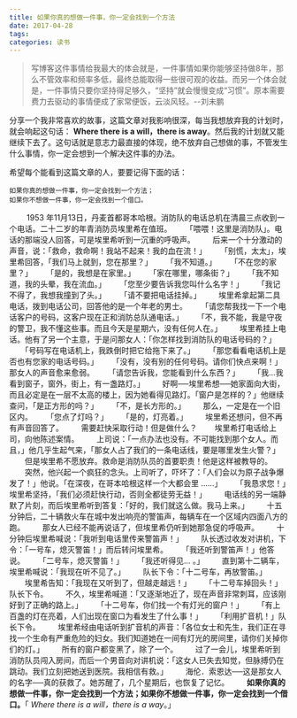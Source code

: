 ```yaml
---
title: 如果你真的想做一件事，你一定会找到一个方法
date: 2017-04-28
tags:
categories: 读书
---
```


> 写博客这件事情给我最大的体会就是，一件事情如果你能够坚持做8年，那么不管效率和频率多低，最终总能取得一些很可观的收益。而另一个体会就是，一件事情只要你坚持得足够久，“坚持”就会慢慢变成“习惯”。原本需要费力去驱动的事情便成了家常便饭，云淡风轻。--刘未鹏

<!-- more -->

分享一个我非常喜欢的故事，这篇文章对我影响很深，每当我想放弃我的计划时，就会响起这句话： **Where there is a will，there is away**。然后我的计划就又能继续下去了。这句话就是意志力最直接的体现，绝不放弃自己想做的事，不管发生什么事情，你一定会想到一个解决这件事的办法。

希望每个能看到这篇文章的人，要要记得下面的话：

```
如果你真的想做一件事，你一定会找到一个方法；
如果你不想做一件事，你一定会找到一个借口。
```

&nbsp;&nbsp;&nbsp;&nbsp;&nbsp;&nbsp;&nbsp;&nbsp;1953 年11月13日，丹麦首都哥本哈根。消防队的电话总机在清晨三点收到一个电话。二十二岁的年青消防员埃里希在值班。
　　「喂喂！这里是消防队」。电话的那端没人回答，可是埃里希听到一沉重的呼吸声。
　　后来一个十分激动的声音，说：「救命，救命啊！我站不起来！我的血在流！」
　　「别慌，太太」，埃里希回答，「我们马上就到，您在那里？」
　　「我不知道。」
　　「不在您的家里？」
　　「是的，我想是在家里。」
　　「家在哪里，哪条街？」
　　「我不知道，我的头晕，我在流血。」
　　「您至少要告诉我您叫什么名字！」
　　「我记不得了，我想我撞到了头。」
　　「请不要把电话挂掉。」
　　埃里希拿起第二具电话，拨到电话公司，回答他的是一个年老的男士。
　　「请您帮我找一下一个电话客户的号码，这客户现在正和消防总队通电话。」
　　「不，我不能，我是守夜的警卫，我不懂这些事。而且今天是星期六，没有任何人在。」
　　埃里希挂上电话。他有了另一个主意，于是问那女人：「你怎样找到消防队的电话号码的？」
　　「号码写在电话机上，我跌倒时把它给拖下来了。」
　　「那您看看电话机上是否也有您家的电话号码。」
　　「没有，没有别的任何号码。请你们快点来啊！」那女人的声音愈来愈弱。
　　「请您告诉我，您能看到什么东西？」
　　「我…我看到窗子，窗外，街上，有一盏路灯。」
　　好啊──埃里希想──她家面向大街，而且必定是在一层不太高的楼上，因为她看得见路灯。「窗户是怎样的？」他继续查问，「是正方形的吗？」
　　「不，是长方形的。」
　　那么，一定是在一个旧区内。
　　「您点了灯吗？」
　　「是的，灯亮着。」
　　埃里希还想问，但不再有声音回答了。
　　需要赶快采取行动！但是做什么？
　　埃里希打电话给上司，向他陈述案情。
　　上司说：「一点办法也没有。不可能找到那个女人。而且，」他几乎生起气来，「那女人占了我们的一条电话线，要是哪里发生火警？」
　　但是埃里希不愿放弃。救命是消防队员的首要职责！他是这样被教导的。
　　突然，他兴起一个疯狂的念头。上司听了，吓坏了：「人们会以为原子战争爆发了！」他说。「在深夜，在哥本哈根这样一个大都会里 ……」
　　「我恳求您！」埃里希坚持，「我们必须赶快行动，否则全都徒劳无益！」
　　电话线的另一端静默了片刻，而后埃里希听到答复：「好的，我们就这么做。我马上来。」
　　十五分钟后，二十辆救火车在城中发出响亮的警笛声，每辆车在一个区域内四面八方的跑。
　　那女人已经不能再说话了，但埃里希仍听到她那急促的呼吸声。
　　十分钟后埃里希喊说：「我听到电话里传来警笛声！」
　　队长透过收发对讲机，下令：「一号车，熄灭警笛！」而后转问埃里希。
　　「我还听到警笛声！」他答说。
　　「二号车，熄灭警笛！」
　　「我还听得见… 。」
　　直到第十二辆车，埃里希喊说：「我现在听不见了。」
　　队长下令：「十二号车，再放警笛。」
　　埃里希告知：「我现在又听到了，但越走越远！」
　　「十二号车掉回头！」队长下令。
　　不久，埃里希喊道：「又逐渐地近了，现在声音非常刺耳，应该刚好到了正确的路上。」
　　「十二号车，你们找一个有灯光的窗户！」
　　「有上百盏的灯在亮着，人们出现在窗口为看发生了什么事！」
　　「利用扩音机！」队长下令。
　　埃里希经由电话听到扩音机的声音：「各位女士和先生，我们正在寻找一个生命有严重危险的妇女。我们知道她在一间有灯光的房间里，请你们关掉你们的灯。」
　　所有的窗户都变黑了，除了一个。
　　过了一会儿，埃里希听到消防队员闯入房间，而后一个男音向对讲机说：「这女人已失去知觉，但脉搏仍在跳动。我们立刻把她送到医院。我相信有救。」
　　海伦．索恩达──这是那女人的名字──真的获救了。她苏醒了，几个星期后，也恢复了记忆。
　　**如果你真的想做一件事，你一定会找到一个方法；如果你不想做一件事，你一定会找到一个借口。**「 *Where there is a will，there is a way*。」
